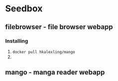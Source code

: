 # Seedbox

## filebrowser - file browser webapp

### Installing
1. `docker pull hkalexling/mango`
2. 

## mango - manga reader webapp
